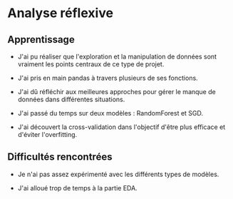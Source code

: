 # Analyse réflexive

## Apprentissage

-   J'ai pu réaliser que l'exploration et la manipulation de données sont vraiment les points centraux de ce type de projet.

-   J'ai pris en main pandas à travers plusieurs de ses fonctions.

-   J'ai dû réfléchir aux meilleures approches pour gérer le manque de données dans différentes situations.

-   J'ai passé du temps sur deux modèles : RandomForest et SGD.

-   J'ai découvert la cross-validation dans l'objectif d'être plus efficace et d'éviter l'overfitting.

## Difficultés rencontrées

-   Je n'ai pas assez expérimenté avec les différents types de modèles.

-   J'ai alloué trop de temps à la partie EDA.
